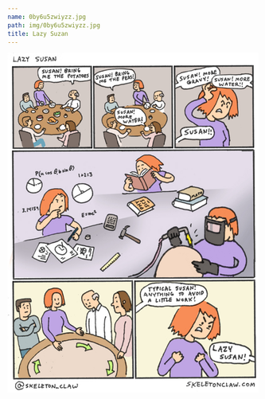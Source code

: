 ```yaml
---
name: 0by6u5zwiyzz.jpg
path: img/0by6u5zwiyzz.jpg
title: Lazy Suzan
---
```

<img src="0by6u5zwiyzz.jpg">
